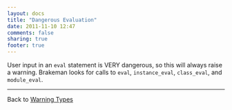 ```yaml
---
layout: docs
title: "Dangerous Evaluation"
date: 2011-11-10 12:47
comments: false
sharing: true
footer: true
---
```


User input in an `eval` statement is VERY dangerous, so this will always raise a warning. Brakeman looks for calls to `eval`, `instance_eval`, `class_eval`, and `module_eval`.

---
Back to [Warning Types](/docs/warning_types)
